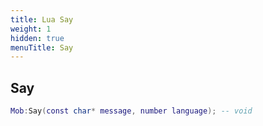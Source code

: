 ```yaml
---
title: Lua Say
weight: 1
hidden: true
menuTitle: Say
---
```

## Say
```lua
Mob:Say(const char* message, number language); -- void
```